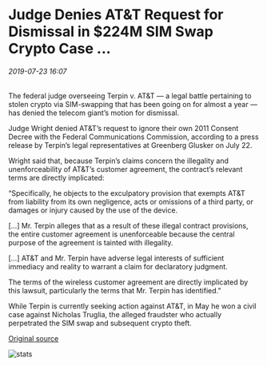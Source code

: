 # Judge Denies AT&T Request for Dismissal in $224M SIM Swap Crypto Case ...

###### 2019-07-23 16:07

The federal judge overseeing Terpin v. AT&T — a legal battle pertaining to stolen crypto via SIM-swapping that has been going on for almost a year — has denied the telecom giant’s motion for dismissal.

Judge Wright denied AT&T’s request to ignore their own 2011 Consent Decree with the Federal Communications Commission, according to a press release by Terpin’s legal representatives at Greenberg Glusker on July 22.

Wright said that, because Terpin’s claims concern the illegality and unenforceability of AT&T’s customer agreement, the contract’s relevant terms are directly implicated:

“Specifically, he objects to the exculpatory provision that exempts AT&T from liability from its own negligence, acts or omissions of a third party, or damages or injury caused by the use of the device.

\[…\] Mr. Terpin alleges that as a result of these illegal contract provisions, the entire customer agreement is unenforceable because the central purpose of the agreement is tainted with illegality.

\[…\] AT&T and Mr. Terpin have adverse legal interests of sufficient immediacy and reality to warrant a claim for declaratory judgment.

The terms of the wireless customer agreement are directly implicated by this lawsuit, particularly the terms that Mr. Terpin has identified.”

While Terpin is currently seeking action against AT&T, in May he won a civil case against Nicholas Truglia, the alleged fraudster who actually perpetrated the SIM swap and subsequent crypto theft.

[Original source](https://cointelegraph.com/news/judge-denies-att-request-for-dismissal-in-224m-sim-swap-crypto-case)

![stats](https://c.statcounter.com/11760860/0/a89fa40b/1/ "stats")